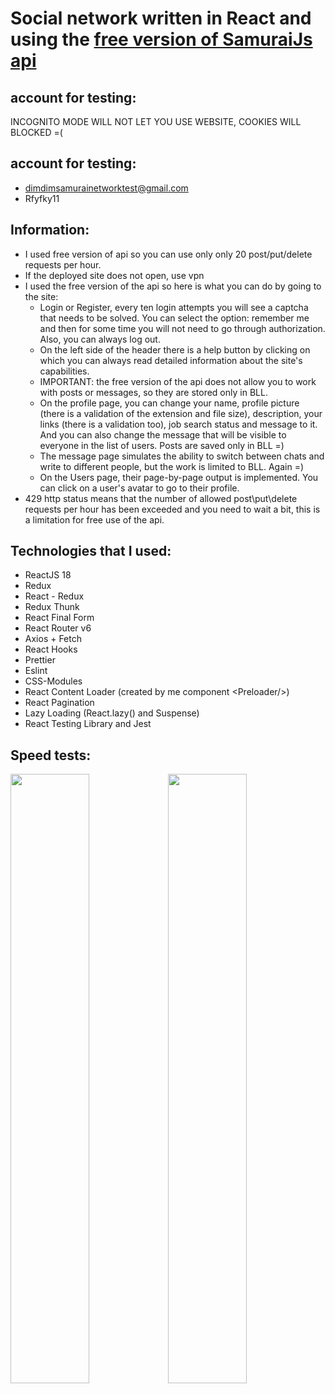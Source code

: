 # Social network written in React and using the [free version of SamuraiJs api](https://social-network.samuraijs.com/docs)
## account for testing:
INCOGNITO MODE WILL NOT LET YOU USE WEBSITE, COOKIES WILL BLOCKED =(
## account for testing:
* dimdimsamurainetworktest@gmail.com
* Rfyfky11
## Information:
* I used free version of api so you can use only only 20 post/put/delete requests per hour.
* If the deployed site does not open, use vpn
* I used the free version of the api so here is what you can do by going to the site:
  * Login or Register, every ten login attempts you will see a captcha that needs to be solved. You can select the option: remember me and then for some time you will not need to go through authorization. Also, you can always log out.
  * On the left side of the header there is a help button by clicking on which you can always read detailed information about the site's capabilities.
  * IMPORTANT: the free version of the api does not allow you to work with posts or messages, so they are stored only in BLL.
  * On the profile page, you can change your name, profile picture (there is a validation of the extension and file size), description, your links (there is a validation too),  job search status and message to it. And you can also change the message that will be visible to everyone in the list of users. Posts are saved only in BLL =)
  * The message page simulates the ability to switch between chats and write to different people, but the work is limited to BLL. Again =)
  * On the Users page, their page-by-page output is implemented. You can click on a user's avatar to go to their profile.
* 429 http status means that the number of allowed post\put\delete requests per hour has been exceeded and you need to wait a bit, this is a limitation for free use of the api.

## Technologies that I used:

* ReactJS 18
* Redux
* React - Redux 
* Redux Thunk
* React Final Form
* React Router v6
* Axios + Fetch
* React Hooks
* Prettier
* Eslint
* CSS-Modules 
* React Content Loader (created by me component \<Preloader/>)
* React Pagination
* Lazy Loading (React.lazy() and Suspense)
* React Testing Library and Jest

## Speed tests:
<image src = "https://user-images.githubusercontent.com/89345760/202932381-9be6d073-5d34-4e2d-9e52-287abf60c50f.png" width = "50%" /><image src = "https://user-images.githubusercontent.com/89345760/202932347-d43abd76-1640-46f5-98b8-ecda4e25a893.png" width = "50%" />
